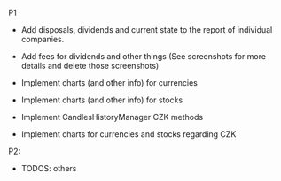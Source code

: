 P1

- Add disposals, dividends and current state to the report of individual companies.

- Add fees for dividends and other things (See screenshots for more details and delete those screenshots)

- Implement charts (and other info) for currencies

- Implement charts (and other info) for stocks

- Implement CandlesHistoryManager CZK methods

- Implement charts for currencies and stocks regarding CZK

P2: 

- TODOS: others
 
